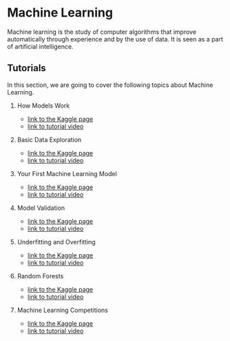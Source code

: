 # Machine Learning
Machine learning is the study of computer algorithms that improve automatically through experience and by the use of data. It is seen as a part of artificial intelligence.

## Tutorials 

In this section, we are going to cover the following topics about Machine Learning.

1. How Models Work

    * [link to the Kaggle page](https://www.kaggle.com/dansbecker/how-models-work)
    * [link to tutorial video](https://drive.google.com/file/d/1XFi8Qq35rPoka1YI7cNn1-UrrmaF9M4g/view?usp=sharing)

2. Basic Data Exploration

    * [link to the Kaggle page](https://www.kaggle.com/dansbecker/basic-data-exploration)
    * [link to tutorial video](https://drive.google.com/file/d/10UJE_lJDrlhePLw45o67J00qoHz5Kb1q/view?usp=sharing)

3. Your First Machine Learning Model

    * [link to the Kaggle page](https://www.kaggle.com/dansbecker/your-first-machine-learning-model)
    * [link to tutorial video](https://drive.google.com/file/d/1-Mv7qgdZMMKgfLnjK96nUC2w0ZBesjaD/view?usp=sharing)

4. Model Validation

    * [link to the Kaggle page](https://www.kaggle.com/dansbecker/model-validation)
    * [link to tutorial video](https://drive.google.com/file/d/1Ep9MqVjHRpEvTDz7r9wo2-0zint-Dn7i/view?usp=sharing)

5. Underfitting and Overfitting

    * [link to the Kaggle page](https://www.kaggle.com/dansbecker/underfitting-and-overfitting)
    * [link to tutorial video](https://drive.google.com/file/d/1Styj16sFVNdWTrvjfJgfJAi8kbF50fah/view?usp=sharing)

6. Random Forests

    * [link to the Kaggle page](https://www.kaggle.com/dansbecker/random-forests)
    * [link to tutorial video](https://drive.google.com/file/d/1unUMTY3bVhosIGQOfAwzdeVSwBQLr3Aa/view?usp=sharing)

7. Machine Learning Competitions

    * [link to the Kaggle page](https://www.kaggle.com/alexisbcook/machine-learning-competitions)
    * [link to tutorial video](https://drive.google.com/file/d/13vGHevT_24iZ6XbPvqNSBtjjBBqXMEoe/view?usp=sharing)